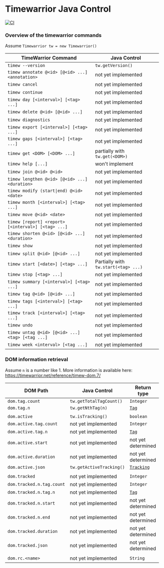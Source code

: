 # Timewarrior Java Control
[![CI](https://github.com/TimothyGillespie/timewarrior-java-control/actions/workflows/main.yml/badge.svg?branch=main)](https://github.com/TimothyGillespie/timewarrior-java-control/actions/workflows/main.yml)

### Overview of the timewarrior commands

Assume `Timewarrior tw = new Timewarrior()`

| TimeWarrior Command | Java Control |
| --- | --- |
| `timew --version` | `tw.getVersion()` |
| `timew annotate @<id> [@<id> ...] <annotation>` | not yet implemented |
| `timew cancel` | not yet implemented |
| `timew continue` | not yet implemented |
| `timew day [<interval>] [<tag> ...]` | not yet implemented |
| `timew delete @<id> [@<id> ...]` | not yet implemented |
| `timew diagnostics` | not yet implemented |
| `timew export [<interval>] [<tag> ...]` | not yet implemented |
| `timew gaps [<interval>] [<tag> ...]` | not yet implemented |
| `timew get <DOM> [<DOM> ...]` | partially with `tw.get(<DOM>)` |
| `timew help [...]` | won't implement |
| `timew join @<id> @<id>` | not yet implemented |
| `timew lengthen @<id> [@<id> ...] <duration>` | not yet implemented |
| <code>timew modify (start&#124;end) @&#60;id&#62; &#60;date&#62;</code> | not yet implemented |
| `timew month [<interval>] [<tag> ...]` | not yet implemented |
| `timew move @<id> <date>` | not yet implemented |
| `timew [report] <report> [<interval>] [<tag> ...]` | not yet implemented |
| `timew shorten @<id> [@<id> ...] <duration>` | not yet implemented |
| `timew show` | not yet implemented |
| `timew split @<id> [@<id> ...]` | not yet implemented |
| `timew start [<date>] [<tag> ...]` | Partially with `tw.start(<tag> ...)` |
| `timew stop [<tag> ...]` | not yet implemented |
| `timew summary [<interval>] [<tag> ...]` | not yet implemented |
| `timew tag @<id> [@<id> ...]` | not yet implemented |
| `timew tags [<interval>] [<tag> ...]` | not yet implemented |
| `timew track [<interval>] [<tag> ...]` | not yet implemented |
| `timew undo` | not yet implemented |
| `timew untag @<id> [@<id> ...] <tag> [<tag ...]` | not yet implemented |
| `timew week <interval> [<tag ...]` | not yet implemented |


### DOM information retrieval

Assume `n` is a number like 1. More information is available here: https://timewarrior.net/reference/timew-dom.7/

| DOM Path | Java Control | Return type |
| --- | --- | --- |
| `dom.tag.count` | `tw.getTotalTagCount()` | `Integer` |
| `dom.tag.n` | `tw.getNthTag(n)` | [`Tag`](https://github.com/TimothyGillespie/timewarrior-java-control/blob/main/src/main/java/eu/gillespie/timewarriorcontrol/Tag.java) |
||
| `dom.active` | `tw.isTracking()` | `boolean` |
| `dom.active.tag.count` | not yet implemented | `Integer` |
| `dom.active.tag.n` | not yet implemented | [`Tag`](https://github.com/TimothyGillespie/timewarrior-java-control/blob/main/src/main/java/eu/gillespie/timewarriorcontrol/Tag.java) |
| `dom.active.start` | not yet implemented | not yet determined |
| `dom.active.duration` | not yet implemented | not yet determined |
| `dom.active.json` | `tw.getActiveTracking()` | [`Tracking`](https://github.com/TimothyGillespie/timewarrior-java-control/blob/main/src/main/java/eu/gillespie/timewarriorcontrol/Tracking.java) |
||
| `dom.tracked` | not yet implemented | `Integer` |
| `dom.tracked.n.tag.count` | not yet implemented | `Integer` |
| `dom.tracked.n.tag.n` | not yet implemented | [`Tag`](https://github.com/TimothyGillespie/timewarrior-java-control/blob/main/src/main/java/eu/gillespie/timewarriorcontrol/Tag.java) |
| `dom.tracked.n.start` | not yet implemented | not yet determined |
| `dom.tracked.n.end` | not yet implemented | not yet determined |
| `dom.tracked.duration` | not yet implemented | not yet determined |
| `dom.tracked.json` | not yet implemented | not yet determined |
||
| `dom.rc.<name>` | not yet implemented | `String` |
